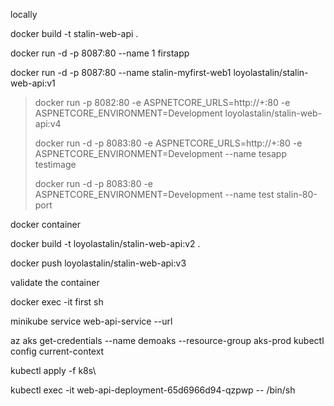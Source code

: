 locally

docker build -t stalin-web-api .

docker run -d -p 8087:80 --name 1 firstapp

docker run -d -p 8087:80 --name stalin-myfirst-web1 loyolastalin/stalin-web-api:v1

> docker run -p 8082:80 -e ASPNETCORE_URLS=http://+:80 -e ASPNETCORE_ENVIRONMENT=Development loyolastalin/stalin-web-api:v4
>
> docker run -d -p 8083:80 -e ASPNETCORE_URLS=http://+:80 -e ASPNETCORE_ENVIRONMENT=Development  --name tesapp testimage
>
> docker run -d -p 8083:80 -e ASPNETCORE_ENVIRONMENT=Development --name test stalin-80-port

docker container

docker build -t loyolastalin/stalin-web-api:v2 .

docker push loyolastalin/stalin-web-api:v3

validate the container

docker exec -it first sh

minikube service web-api-service --url

az aks get-credentials --name demoaks --resource-group aks-prod
kubectl config current-context

kubectl apply -f k8s\

kubectl exec -it web-api-deployment-65d6966d94-qzpwp -- /bin/sh
